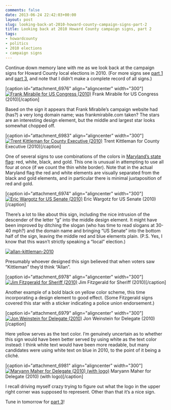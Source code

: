 ```yaml
---
comments: false
date: 2013-06-24 22:42:03+00:00
layout: post
slug: looking-back-at-2010-howard-county-campaign-signs-part-2
title: Looking back at 2010 Howard County campaign signs, part 2
tags:
- howardcounty
- politics
- 2010 elections
- campaign signs
---
```


Continue down memory lane with me as we look back at the campaign signs for Howard County local elections in 2010. (For more signs see [part 1](/2013/06/23/looking-back-at-2010-howard-county-campaign-signs-part-1/) and [part 3](/2013/06/25/looking-back-at-2010-howard-county-campaign-signs-part-3/), and note that I didn’t make a complete record of all signs.)

[caption id="attachment_6976" align="aligncenter" width="300"][![Frank Mirabile for US Congress (2010)](http://hecker.files.wordpress.com/2013/06/frank-mirabile-2010.jpg?w=300)](http://hecker.files.wordpress.com/2013/06/frank-mirabile-2010.jpg) Frank Mirabile for US Congress (2010)[/caption]

Based on the sign it appears that Frank Mirabile’s campaign website had (has?) a very long domain name; was frankmirabile.com taken? The stars are an interesting design element, but the middle and largest star looks somewhat chopped off.

[caption id="attachment_6983" align="aligncenter" width="300"][![Trent Kittleman for County Executive (2010)](http://hecker.files.wordpress.com/2013/06/trent-kittleman-2010.jpg?w=300)](http://hecker.files.wordpress.com/2013/06/trent-kittleman-2010.jpg) Trent Kittleman for County Executive (2010)[/caption]

One of several signs to use combinations of the colors in [Maryland’s state flag](http://en.wikipedia.org/wiki/Flag_of_Maryland): red, white, black, and gold. This one is unusual in attempting to use all four at once (if we count the thin white border). Note that in the actual Maryland flag the red and white elements are visually separated from the black and gold elements, and in particular there is minimal juxtaposition of red and gold.

[caption id="attachment_6974" align="aligncenter" width="300"][![Eric Wargotz for US Senate (2010)](http://hecker.files.wordpress.com/2013/06/eric-wargotz-2010.jpg?w=300)](http://hecker.files.wordpress.com/2013/06/eric-wargotz-2010.jpg) Eric Wargotz for US Senate (2010)[/caption]

There’s a lot to like about this sign, including the nice intrusion of the descender of the letter “g” into the middle design element. It might have been improved by ditching the slogan (who has time to read slogans at 30-40 mph?) and the domain name and bringing “US Senate” into the bottom half of the sign, leaving the middle red and blue elements plain. (P.S. Yes, I know that this wasn’t strictly speaking a “local” election.)

[![allan-kittleman-2010](http://hecker.files.wordpress.com/2013/06/allan-kittleman-2010.jpg?w=300)](http://hecker.files.wordpress.com/2013/06/allan-kittleman-2010.jpg)

Presumably whoever designed this sign believed that when voters saw “Kittleman” they’d think “Allan”.

[caption id="attachment_6978" align="aligncenter" width="300"][![Jim Fitzgerald for Sheriff (2010)](http://hecker.files.wordpress.com/2013/06/jim-fitzgerald-2010.jpg?w=300)](http://hecker.files.wordpress.com/2013/06/jim-fitzgerald-2010.jpg) Jim Fitzgerald for Sheriff (2010)[/caption]

Another example of a bold black on yellow color scheme, this time incorporating a design element to good effect. (Some Fitzgerald signs covered this star with a sticker indicating a police union endorsement.)

[caption id="attachment_6979" align="aligncenter" width="300"][![Jon Weinstein for Delegate (2010)](http://hecker.files.wordpress.com/2013/06/jon-weinstein-2010.jpg?w=300)](http://hecker.files.wordpress.com/2013/06/jon-weinstein-2010.jpg) Jon Weinstein for Delegate (2010)[/caption]

Here yellow serves as the text color. I’m genuinely uncertain as to whether this sign would have been better served by using white as the text color instead: I think white text would have been more readable, but many candidates were using white text on blue in 2010, to the point of it being a cliché.

[caption id="attachment_6981" align="aligncenter" width="300"][![Maryann Maher for Delegate (2010) (with logo)](http://hecker.files.wordpress.com/2013/06/maryann-maher-2010-logo.jpg?w=300)](http://hecker.files.wordpress.com/2013/06/maryann-maher-2010-logo.jpg) Maryann Maher for Delegate (2010) (with logo)[/caption]

I recall driving myself crazy trying to figure out what the logo in the upper right corner was supposed to represent. Other than that it’s a nice sign.

Tune in tomorrow for [part 3](/2013/06/25/looking-back-at-2010-howard-county-campaign-signs-part-3/)!









